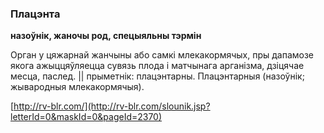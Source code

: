 ### Плацэнта
**назоўнік, жаночы род, спецыяльны тэрмін**

Орган у цяжарнай жанчыны або самкі млекакормячых, пры дапамозе якога ажыццяўляецца сувязь плода і матчынага арганізма, дзіцячае месца, паслед. || прыметнік: плацэнтарны. Плацэнтарныя (назоўнік; жывародныя млекакормячыя).

<a rel="author">[http://rv-blr.com/](http://rv-blr.com/slounik.jsp?letterId=0&maskId=0&pageId=2370)</a>
